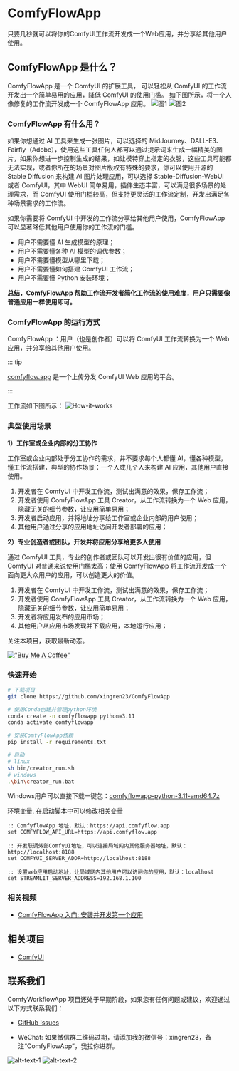 # ComfyFlowApp

只要几秒就可以将你的ComfyUI工作流开发成一个Web应用，并分享给其他用户使用。

## ComfyFlowApp 是什么？

ComfyFlowApp 是一个 ComfyUI 的扩展工具， 可以轻松从 ComfyUI 的工作流开发出一个简单易用的应用，降低 ComfyUI 的使用门槛。
如下图所示，将一个人像修复的工作流开发成一个 ComfyFlowApp 应用。
![图1](docs/images/demo-workflow.png)
![图2](docs/images/demo-webapp.png)

### ComfyFlowApp 有什么用？

如果你想通过 AI 工具来生成一张图片，可以选择的 MidJourney、DALL-E3、Fairfly（Adobe），使用这些工具任何人都可以通过提示词来生成一幅精美的图片，如果你想进一步控制生成的结果，如让模特穿上指定的衣服，这些工具可能都无法实现，或者你所在的场景对图片版权有特殊的要求，你可以使用开源的 Stable Diffusion 来构建 AI 图片处理应用，可以选择 Stable-Diffusion-WebUI 或者 ComfyUI，其中 WebUI 简单易用，插件生态丰富，可以满足很多场景的处理需求，而 ComfyUI 使用门槛较高，但支持更灵活的工作流定制，开发出满足各种场景需求的工作流。

如果你需要将 ComfyUI 中开发的工作流分享给其他用户使用，ComfyFlowApp 可以显著降低其他用户使用你的工作流的门槛。

- 用户不需要懂 AI 生成模型的原理；
- 用户不需要懂各种 AI 模型的调优参数；
- 用户不需要懂模型从哪里下载；
- 用户不需要懂如何搭建 ComfyUI 工作流；
- 用户不需要懂 Python 安装环境；

**总结，ComfyFlowApp 帮助工作流开发者简化工作流的使用难度，用户只需要像普通应用一样使用即可。**


### ComfyFlowApp 的运行方式

ComfyFlowApp ：用户（也是创作者）可以将 ComfyUI 工作流转换为一个 Web 应用，并分享给其他用户使用。

::: tip

[comfyflow.app](https://comfyflow.app/) 是一个上传分发 ComfyUI Web 应用的平台。

:::

工作流如下图所示：
![How-it-works](./docs/images/how-it-works.png)

### 典型使用场景

**1）工作室或企业内部的分工协作**

工作室或企业内部处于分工协作的需求，并不要求每个人都懂 AI，懂各种模型，懂工作流搭建，典型的协作场景：一个人或几个人来构建 AI 应用，其他用户直接使用。

1. 开发者在 ComfyUI 中开发工作流，测试出满意的效果，保存工作流；
2. 开发者使用 ComfyFlowApp 工具 Creator，从工作流转换为一个 Web 应用，隐藏无关的细节参数，让应用简单易用；
3. 开发者启动应用，并将地址分享给工作室或企业内部的用户使用；
4. 其他用户通过分享的应用地址访问开发者部署的应用；

**2）专业创造者或团队，开发并将应用分享给更多人使用**

通过 ComfyUI 工具，专业的创作者或团队可以开发出很有价值的应用，但 ComfyUI 对普通来说使用门槛太高；使用 ComfyFlowApp 将工作流开发成一个面向更大众用户的应用，可以创造更大的价值。

1. 开发者在 ComfyUI 中开发工作流，测试出满意的效果，保存工作流；
2. 开发者使用 ComfyFlowApp 工具 Creator，从工作流转换为一个 Web 应用，隐藏无关的细节参数，让应用简单易用；
3. 开发者将应用发布的应用市场；
4. 其他用户从应用市场发现并下载应用，本地运行应用；

关注本项目，获取最新动态。

[!["Buy Me A Coffee"](https://www.buymeacoffee.com/assets/img/custom_images/orange_img.png)](https://www.buymeacoffee.com/comfyflow)

### 快速开始

```bash
# 下载项目
git clone https://github.com/xingren23/ComfyFlowApp

# 使用Conda创建并管理python环境
conda create -n comfyflowapp python=3.11
conda activate comfyflowapp

# 安装ComfyFlowApp依赖
pip install -r requirements.txt

# 启动
# linux
sh bin/creator_run.sh
# windows
.\bin\creator_run.bat

```
Windows用户可以直接下载一键包：[comfyflowapp-python-3.11-amd64.7z](https://github.com/xingren23/ComfyFlowApp/releases)


环境变量, 在启动脚本中可以修改相关变量

```
:: ComfyflowApp 地址，默认：https://api.comfyflow.app
set COMFYFLOW_API_URL=https://api.comfyflow.app

:: 开发联调外部ComfyUI地址，可以连接局域网内其他服务器地址，默认：http://localhost:8188
set COMFYUI_SERVER_ADDR=http://localhost:8188

:: 设置web应用启动地址，让局域网内其他用户可以访问你的应用，默认：localhost
set STREAMLIT_SERVER_ADDRESS=192.168.1.100
```

### 相关视频

- [ComfyFlowApp 入门: 安装并开发第一个应用](https://www.youtube.com/watch?v=glRO1q4IAI0&t=6s&ab_channel=ZhiguoWang)

## 相关项目

- [ComfyUI](https://github.com/comfyanonymous/ComfyUI)

## 联系我们

ComfyWorkflowApp 项目还处于早期阶段，如果您有任何问题或建议，欢迎通过以下方式联系我们：

- [GitHub Issues](https://github.com/xingren23/ComfyWorkflowApp/issues)

- WeChat: 如果微信群二维码过期，请添加我的微信号：xingren23，备注“ComfyFlowApp”，我拉你进群。

![alt-text-1](docs/images/WechatGroup.jpg "title-1") ![alt-text-2](docs/images/wechat-xingren23.jpg "title-2")
